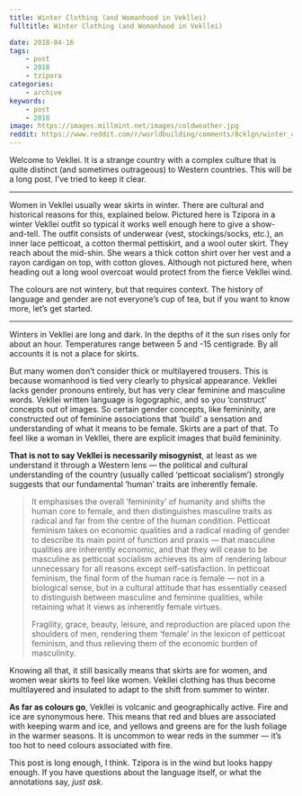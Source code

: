 ```yaml
---
title: Winter Clothing (and Womanhood in Vekllei)
fulltitle: Winter Clothing (and Womanhood in Vekllei)

date: 2018-04-16
tags:
    - post
    - 2018
    - tzipora
categories:
    - archive
keywords:
    - post
    - 2018
image: https://images.millmint.net/images/coldweather.jpg
reddit: https://www.reddit.com/r/worldbuilding/comments/8cklgn/winter_clothing_and_womanhood_in_vekllei/
---
```


Welcome to Vekllei. It is a strange country with a complex culture that is quite distinct (and sometimes outrageous) to Western countries. This will be a long post. I’ve tried to keep it clear.

---

Women in Vekllei usually wear skirts in winter. There are cultural and historical reasons for this, explained below. Pictured here is Tzipora in a winter Vekllei outfit so typical it works well enough here to give a show-and-tell. The outfit consists of underwear (vest, stockings/socks, etc.), an inner lace petticoat, a cotton thermal pettiskirt, and a wool outer skirt. They reach about the mid-shin. She wears a thick cotton shirt over her vest and a rayon cardigan on top, with cotton gloves. Although not pictured here, when heading out a long wool overcoat would protect from the fierce Vekllei wind.

The colours are not wintery, but that requires context. The history of language and gender are not everyone’s cup of tea, but if you want to know more, let’s get started.

---

Winters in Vekllei are long and dark. In the depths of it the sun rises only for about an hour. Temperatures range between 5 and -15 centigrade. By all accounts it is not a place for skirts.

But many women don’t consider thick or multilayered trousers. This is because womanhood is tied very clearly to physical appearance. Vekllei lacks gender pronouns entirely, but has very clear feminine and masculine words. Vekllei written language is logographic, and so you ‘construct’ concepts out of images. So certain gender concepts, like femininity, are constructed out of feminine associations that ‘build’ a sensation and understanding of what it means to be female. Skirts are a part of that. To feel like a woman in Vekllei, there are explicit images that build femininity.

**That is not to say Vekllei is necessarily misogynist**, at least as we understand it through a Western lens  —  the political and cultural understanding of the country (usually called ‘petticoat socialism’) strongly suggests that our fundamental ‘human’ traits are inherently female.

>It emphasises the overall ‘femininity’ of humanity and shifts the human core to female, and then distinguishes masculine traits as radical and far from the centre of the human condition. Petticoat feminism takes on economic qualities and a radical reading of gender to describe its main point of function and praxis  —  that masculine qualities are inherently economic, and that they will cease to be masculine as petticoat socialism achieves its aim of rendering labour unnecessary for all reasons except self-satisfaction. In petticoat feminism, the final form of the human race is female  —  not in a biological sense, but in a cultural attitude that has essentially ceased to distinguish between masculine and feminine qualities, while retaining what it views as inherently female virtues.
>
>Fragility, grace, beauty, leisure, and reproduction are placed upon the shoulders of men, rendering them ‘female’ in the lexicon of petticoat feminism, and thus relieving them of the economic burden of masculinity.

Knowing all that, it still basically means that skirts are for women, and women wear skirts to feel like women. Vekllei clothing has thus become multilayered and insulated to adapt to the shift from summer to winter.

**As far as colours go**, Vekllei is volcanic and geographically active. Fire and ice are synonymous here. This means that red and blues are associated with keeping warm and ice, and yellows and greens are for the lush foliage in the warmer seasons. It is uncommon to wear reds in the summer  —  it’s too hot to need colours associated with fire.

This post is long enough, I think. Tzipora is in the wind but looks happy enough. If you have questions about the language itself, or what the annotations say, *just ask*.
